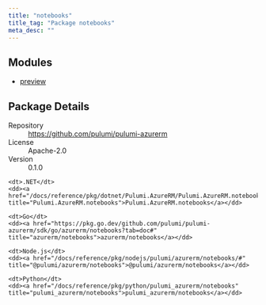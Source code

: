 ```yaml
---
title: "notebooks"
title_tag: "Package notebooks"
meta_desc: ""
---
```


<!-- WARNING: this file was generated by Pulumi Docs Generator. -->
<!-- Do not edit by hand unless you're certain you know what you are doing! -->



<h2 id="modules">Modules</h2>
<ul class="api">
    <li><a href="preview/" title="preview"><span class="symbol module"></span>preview</a></li>
</ul>

<h2 id="package-details">Package Details</h2>
<dl class="package-details">
	<dt>Repository</dt>
	<dd><a href="https://github.com/pulumi/pulumi-azurerm">https://github.com/pulumi/pulumi-azurerm</a></dd>
	<dt>License</dt>
	<dd>Apache-2.0</dd>
	<dt>Version</dt>
	<dd>0.1.0</dd>
</dl>



<dl class="tabular">

    <dt>.NET</dt>
    <dd><a href="/docs/reference/pkg/dotnet/Pulumi.AzureRM/Pulumi.AzureRM.notebooks.html" title="Pulumi.AzureRM.notebooks">Pulumi.AzureRM.notebooks</a></dd>

    <dt>Go</dt>
    <dd><a href="https://pkg.go.dev/github.com/pulumi/pulumi-azurerm/sdk/go/azurerm/notebooks?tab=doc#" title="azurerm/notebooks">azurerm/notebooks</a></dd>

    <dt>Node.js</dt>
    <dd><a href="/docs/reference/pkg/nodejs/pulumi/azurerm/notebooks/#" title="@pulumi/azurerm/notebooks">@pulumi/azurerm/notebooks</a></dd>

    <dt>Python</dt>
    <dd><a href="/docs/reference/pkg/python/pulumi_azurerm/notebooks" title="pulumi_azurerm/notebooks">pulumi_azurerm/notebooks</a></dd>

</dl>

